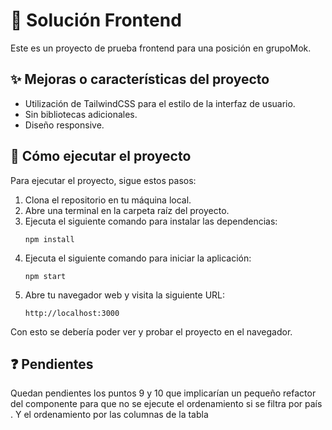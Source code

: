 # 📝 Solución Frontend

Este es un proyecto de prueba frontend para una posición en grupoMok.

## ✨ Mejoras o características del proyecto
- Utilización de TailwindCSS para el estilo de la interfaz de usuario.
- Sin bibliotecas adicionales.
- Diseño responsive.

## 🚀 Cómo ejecutar el proyecto

Para ejecutar el proyecto, sigue estos pasos:

1. Clona el repositorio en tu máquina local.
2. Abre una terminal en la carpeta raíz del proyecto.
3. Ejecuta el siguiente comando para instalar las dependencias:
    ```
    npm install
    ```
4. Ejecuta el siguiente comando para iniciar la aplicación:
    ```
    npm start
    ```
5. Abre tu navegador web y visita la siguiente URL:
    ```
    http://localhost:3000
    ```

Con esto se debería poder ver y probar el proyecto en el navegador.

## ❓ Pendientes

Quedan pendientes los puntos 9 y 10 que implicarían un pequeño refactor del componente para que no se ejecute el ordenamiento si se filtra por país . Y el ordenamiento por las columnas de la tabla